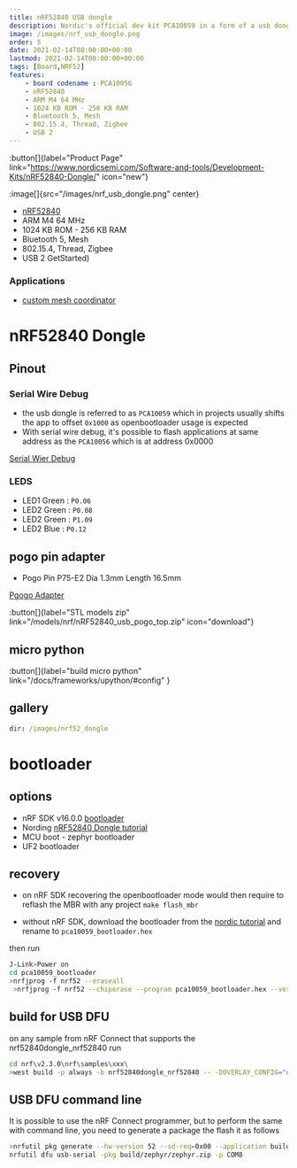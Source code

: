 ```yaml
---
title: nRF52840 USB dongle
description: Nordic's official dev kit PCA10059 in a form of a usb dongle for the nRF52840
image: /images/nrf_usb_dongle.png
order: 5
date: 2021-02-14T08:00:00+00:00
lastmod: 2021-02-14T08:00:00+00:00
tags: [Board,NRF52]
features:
    - board codename : PCA10056
    - nRF52840
    - ARM M4 64 MHz
    - 1024 KB ROM - 256 KB RAM
    - Bluetooth 5, Mesh
    - 802.15.4, Thread, Zigbee
    - USB 2
---
```


:button[]{label="Product Page" link="https://www.nordicsemi.com/Software-and-tools/Development-Kits/nRF52840-Dongle/" icon="new"}

:image[]{src="/images/nrf_usb_dongle.png" center}

* [nRF52840](https://www.nordicsemi.com/Products/Low-power-short-range-wireless/nRF52840)
* ARM M4 64 MHz
* 1024 KB ROM - 256 KB RAM
* Bluetooth 5, Mesh
* 802.15.4, Thread, Zigbee
* USB 2
GetStarted)
### Applications
* [custom mesh coordinator](https://github.com/nRFMesh/nRF52_Mesh#08-usb-dongle-nrf52840-dongle)

# nRF52840 Dongle

## Pinout

### Serial Wire Debug
* the usb dongle is referred to as `PCA10059` which in projects usually shifts the app to offset `0x1000` as openbootloader usage is expected
* With serial wire debug, it's possible to flash applications at same address as the `PCA10056` which is at address 0x0000

[Serial Wier Debug](/images/thread_sensortag/serial_wire_debug.png)

### LEDS

* LED1 Green : `P0.06`
* LED2 Green : `P0.08`
* LED2 Green : `P1.09`
* LED2 Blue  : `P0.12`


## pogo pin adapter
* Pogo Pin P75-E2 Dia 1.3mm Length 16.5mm

[Pgogo Adapter](/models/nrf/pogo_adapter_swd.glb)

:button[]{label="STL models zip" link="/models/nrf/nRF52840_usb_pogo_top.zip" icon="download"}

## micro python
:button[]{label="build micro python" link="/docs/frameworks/upython/#config" }

## gallery
```yaml gallery
dir: /images/nrf52_dongle
```

# bootloader
## options
* nRF SDK v16.0.0 [bootloader](https://infocenter.nordicsemi.com/index.jsp?topic=%2Fcom.nordic.infocenter.sdk5.v15.0.0%2Flib_bootloader.html)
* Nording [nRF52840 Dongle tutorial](https://devzone.nordicsemi.com/guides/short-range-guides/b/getting-started/posts/nrf52840-dongle-programming-tutorial)
* MCU boot - zephyr bootloader
* UF2 bootloader

## recovery
* on nRF SDK recovering the openbootloader mode would then require to reflash the MBR with any project `make flash_mbr`

* without nRF SDK, download the bootloader from the [nordic tutorial](https://devzone.nordicsemi.com/guides/short-range-guides/b/getting-started/posts/nrf52840-dongle-programming-tutorial) and rename to `pca10059_bootloader.hex`

then run

```bash
J-Link>Power on
cd pca10059_bootloader
>nrfjprog -f nrf52 --eraseall
 >nrfjprog -f nrf52 --chiperase --program pca10059_bootloader.hex --verify --reset
```

## build for USB DFU
on any sample from nRF Connect that supports the nrf52840dongle_nrf52840 run

```bash
cd nrf\v2.3.0\nrf\samples\xxx\
>west build -p always -b nrf52840dongle_nrf52840 -- -DOVERLAY_CONFIG="overlay-usb.conf" -DDTC_OVERLAY_FILE="usb.overlay"
```

## USB DFU command line
It is possible to use the nRF Connect programmer, but to perform the same with command line, you need to generate a package the flash it as follows

```bash
>nrfutil pkg generate --hw-version 52 --sd-req=0x00 --application build/zephyr/zephyr.hex --application-version 1 build/zephyr/zephyr.zip
nrfutil dfu usb-serial -pkg build/zephyr/zephyr.zip -p COM8
```
